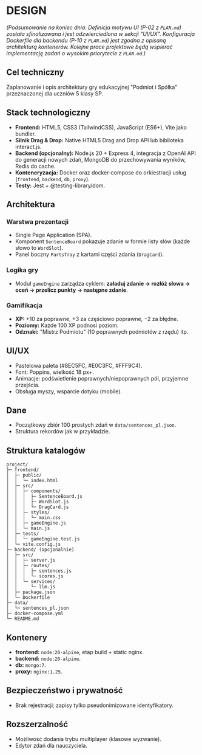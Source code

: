 # DESIGN

*(Podsumowanie na koniec dnia: Definicja motywu UI (P-02 z `PLAN.md`) została sfinalizowana i jest odzwierciedlona w sekcji "UI/UX". Konfiguracja Dockerfile dla backendu (P-10 z `PLAN.md`) jest zgodna z opisaną architekturą kontenerów. Kolejne prace projektowe będą wspierać implementację zadań o wysokim priorytecie z `PLAN.md`.)*

## Cel techniczny

Zaplanowanie i opis architektury gry edukacyjnej "Podmiot i Spółka" przeznaczonej dla uczniów 5 klasy SP.

## Stack technologiczny

* **Frontend:** HTML5, CSS3 (TailwindCSS), JavaScript (ES6+), Vite jako bundler.
* **Silnik Drag & Drop:** Native HTML5 Drag and Drop API lub biblioteka interact.js.
* **Backend (opcjonalny):** Node.js 20 + Express 4, integracja z OpenAI API do generacji nowych zdań, MongoDB do przechowywania wyników, Redis do cache.
* **Konteneryzacja:** Docker oraz docker‑compose do orkiestracji usług (`frontend`, `backend`, `db`, `proxy`).
* **Testy:** Jest + @testing-library/dom.

## Architektura

### Warstwa prezentacji

* Single Page Application (SPA).
* Komponent `SentenceBoard` pokazuje zdanie w formie listy słów (każde słowo to `WordSlot`).
* Panel boczny `PartsTray` z kartami części zdania (`DragCard`).

### Logika gry

* Moduł `gameEngine` zarządza cyklem: **załaduj zdanie → rozłóż słowa → oceń → przelicz punkty → następne zdanie**.

### Gamifikacja

* **XP:** +10 za poprawne, +3 za częściowo poprawne, −2 za błędne.
* **Poziomy:** Każde 100 XP podnosi poziom.
* **Odznaki:** "Mistrz Podmiotu" (10 poprawnych podmiotów z rzędu) itp.

## UI/UX

* Pastelowa paleta (#8EC5FC, #E0C3FC, #FFF9C4).
* Font: Poppins, wielkość 18 px+.
* Animacje: podświetlenie poprawnych/niepoprawnych pól, przyjemne przejścia.
* Obsługa myszy, wsparcie dotyku (mobile).

## Dane

* Początkowy zbiór 100 prostych zdań w `data/sentences_pl.json`.
* Struktura rekordów jak w przykładzie.

## Struktura katalogów

```text
project/
├─ frontend/
│  ├─ public/
│  │  └─ index.html
│  ├─ src/
│  │  ├─ components/
│  │  │  ├─ SentenceBoard.js
│  │  │  ├─ WordSlot.js
│  │  │  └─ DragCard.js
│  │  ├─ styles/
│  │  │  └─ main.css
│  │  ├─ gameEngine.js
│  │  └─ main.js
│  ├─ tests/
│  │  └─ gameEngine.test.js
│  └─ vite.config.js
├─ backend/ (opcjonalnie)
│  ├─ src/
│  │  ├─ server.js
│  │  ├─ routes/
│  │  │  ├─ sentences.js
│  │  │  └─ scores.js
│  │  └─ services/
│  │     └─ llm.js
│  ├─ package.json
│  └─ Dockerfile
├─ data/
│  └─ sentences_pl.json
├─ docker-compose.yml
└─ README.md
```

## Kontenery

* **frontend:** `node:20-alpine`, etap build + static nginx.
* **backend:** `node:20-alpine`.
* **db:** `mongo:7`.
* **proxy:** `nginx:1.25`.

## Bezpieczeństwo i prywatność

* Brak rejestracji; zapisy tylko pseudonimizowane identyfikatory.

## Rozszerzalność

* Możliwość dodania trybu multiplayer (klasowe wyzwanie).
* Edytor zdań dla nauczyciela.

